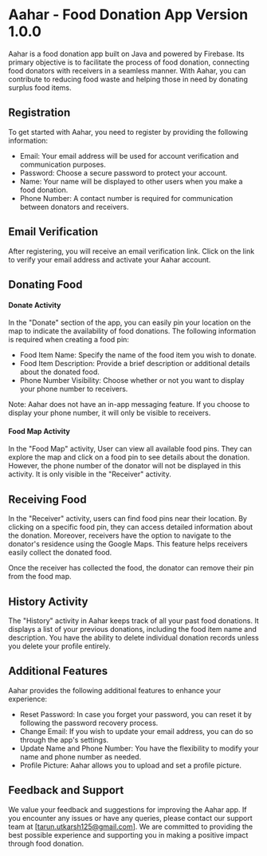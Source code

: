 
# Aahar - Food Donation App Version 1.0.0

Aahar is a food donation app built on Java and powered by Firebase. Its primary objective is to facilitate the process of food donation, connecting food donators with receivers in a seamless manner. With Aahar, you can contribute to reducing food waste and helping those in need by donating surplus food items.



## Registration

To get started with Aahar, you need to register by providing the following information:

- Email: Your email address will be used for account verification and communication purposes.
- Password: Choose a secure password to protect your account.
- Name: Your name will be displayed to other users when you make a food donation.
- Phone Number: A contact number is required for communication between donators and receivers.
## Email Verification

After registering, you will receive an email verification link. Click on the link to verify your email address and activate your Aahar account.


## Donating Food

#### Donate Activity

In the "Donate" section of the app, you can easily pin your location on the map to indicate the availability of food donations. The following information is required when creating a food pin:

- Food Item Name: Specify the name of the food item you wish to donate.
- Food Item Description: Provide a brief description or additional details about the donated food.
- Phone Number Visibility: Choose whether or not you want to display your phone number to receivers.

Note: Aahar does not have an in-app messaging feature. If you choose to display your phone number, it will only be visible to receivers.

#### Food Map Activity

In the "Food Map" activity, User can view all available food pins. They can explore the map and click on a food pin to see details about the donation. However, the phone number of the donator will not be displayed in this activity. It is only visible in the "Receiver" activity.


## Receiving Food

In the "Receiver" activity, users can find food pins near their location. By clicking on a specific food pin, they can access detailed information about the donation. Moreover, receivers have the option to navigate to the donator's residence using the Google Maps. This feature helps receivers easily collect the donated food.

Once the receiver has collected the food, the donator can remove their pin from the food map.

## History Activity

The "History" activity in Aahar keeps track of all your past food donations. It displays a list of your previous donations, including the food item name and description. You have the ability to delete individual donation records unless you delete your profile entirely.
## Additional Features

Aahar provides the following additional features to enhance your experience:

- Reset Password: In case you forget your password, you can reset it by following the password recovery process.
- Change Email: If you wish to update your email address, you can do so through the app's settings.
- Update Name and Phone Number: You have the flexibility to modify your name and phone number as needed.
- Profile Picture: Aahar allows you to upload and set a profile picture.
## Feedback and Support

We value your feedback and suggestions for improving the Aahar app. If you encounter any issues or have any queries, please contact our support team at [tarun.utkarsh125@gmail.com]. We are committed to providing the best possible experience and supporting you in making a positive impact through food donation.






